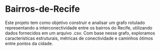 # Bairros-de-Recife
Este projeto tem como objetivo construir e analisar um grafo rotulado representando a interconectividade entre os bairros do Recife, utilizando dados fornecidos em um arquivo .csv. Com base nesse grafo, exploramos características estruturais, métricas de conectividade e caminhos ótimos entre pontos da cidade.
